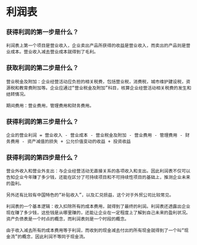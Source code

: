 # 利润表

### 获得利润的第一步是什么？

`利润表上第一个项目是营业收入，企业卖出产品所获得的收益是营业收入，而卖出的产品则是营业成本。营业收入减去营业成本就得到了毛利。`

### 获取利润的第二步是什么？

`营业税金及附加：企业经营活动应负担的相关税费，包括营业税，消费税，城市维护建设税，资源税和教育费附加等。企业应通过“营业税金及附加”科目，核算企业经营活动相关税费的发生和结转情况。`

`期间费用：营业费用，管理费用和财务费用。`

### 获得利润的第三步是什么？

`企业的营业利润 = 营业收入 - 营业成本 - 营业税金及附加 - 营业费用 - 管理费用 - 财务费用 - 资产减值的损失 + 公允价值变动的收益 + 投资收益`

### 获得利润的第四步是什么？

`营业外收入和营业外支出：与企业经营活动无直接关系的各项收入和支出。因此利润表不仅可以告知企业今年赚了多少钱，还能在区分了可持续项目和不可持续性项目的基础上，推测企业未来的盈利。`

`另外还有比较有中国特色的“补贴收入”，以及汇兑损益，这个对于外贸公司比较常见。`

`利润表的一个基本逻辑：收入扣除所有的成本费用，就得到了最终的利润。利润表还透露出企业现在赚了多少钱，这些钱是从哪里赚的，还能让企业在一定程度上了解到自己未来的盈利状况。资产负债表是一个时点的概念，而利润表则是一个时段的概念。`

`由于收入减去所有的成本费用等于利润，而收到的现金减去付出的所有现金就得到了一个叫“现金流”的概念，因此利润不等同于现金流。`

